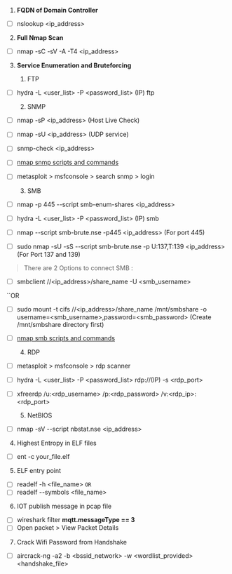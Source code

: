
1. **FQDN of Domain Controller**

- [ ] nslookup <ip_address>

2. **Full Nmap Scan**

- [ ] nmap -sC -sV -A -T4 <ip_address>

3.  **Service Enumeration and Bruteforcing**

	1. FTP

- [ ] hydra -L <user_list> -P <password_list> (IP) ftp

	2. SNMP

- [ ] nmap -sP <ip_address> (Host Live Check)
- [ ] nmap -sU <ip_address> (UDP service)
- [ ] snmp-check <ip_address>
- [ ] [nmap snmp scripts and commands](https://nmap.org/search/?q=snmp)
- [ ] metasploit > msfconsole > search snmp > login

	3.  SMB

- [ ] nmap -p 445  --script smb-enum-shares <ip_address>
- [ ] hydra -L <user_list> -P <password_list> (IP) smb
- [ ] nmap --script smb-brute.nse -p445 <ip_address> (For port 445)
- [ ] sudo nmap -sU -sS --script smb-brute.nse -p U:137,T:139 <ip_address> (For Port 137 and 139)

> There are 2 Options to connect SMB :

- [ ] smbclient //<ip_address>/share_name -U <smb_username>

``OR

- [ ] sudo mount -t cifs //<ip_address>/share_name /mnt/smbshare -o username=<smb_username>,password=<smb_password> (Create /mnt/smbshare directory first)
- [ ] [nmap smb scripts and commands](https://nmap.org/search/?q=smb)

	4. RDP

- [ ] metasploit > msfconsole > rdp scanner
- [ ] hydra -L <user_list> -P <password_list> rdp://(IP) -s <rdp_port>
- [ ] xfreerdp /u:<rdp_username> /p:<rdp_password> /v:<rdp_ip>:<rdp_port>

	5. NetBIOS

- [ ] nmap -sV --script nbstat.nse <ip_address>


4. Highest Entropy in ELF files

- [ ] ent -c your_file.elf

5. ELF entry point

- [ ] readelf -h <file_name>
``OR``
- [ ] readelf --symbols <file_name>

6. IOT publish message in pcap file

- [ ] wireshark filter **mqtt.messageType == 3**
- [ ] Open packet > View Packet Details

7. Crack Wifi Password from Handshake

- [ ] aircrack-ng -a2 -b <bssid_network> -w <wordlist_provided> <handshake_file>











